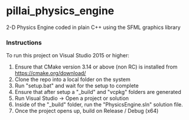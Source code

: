 # pillai_physics_engine
2-D Physics Engine coded in plain C++ using the SFML graphics library

### Instructions
To run this project on Visual Studio 2015 or higher:
1. Ensure that CMake version 3.14 or above (non RC) is installed from https://cmake.org/download/
2. Clone the repo into a local folder on the system
3. Run "setup.bat" and wait for the setup to complete
4. Ensure that after setup a "_build" and "vcpkg" folders are generated
5. Run Visual Studio -> Open a project or solution
6. Inside of the "_build" folder, run the "PhysicsEngine.sln" solution file.
7. Once the project opens up, build on Release / Debug (x64) 
